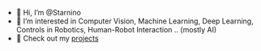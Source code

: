 - 👋 Hi, I’m @Starnino
- 👀 I’m interested in Computer Vision, Machine Learning, Deep Learning, Controls in Robotics, Human-Robot Interaction .. (mostly AI)
- 🤖 Check out my [projects](https://github.com/Starnino/projects)
